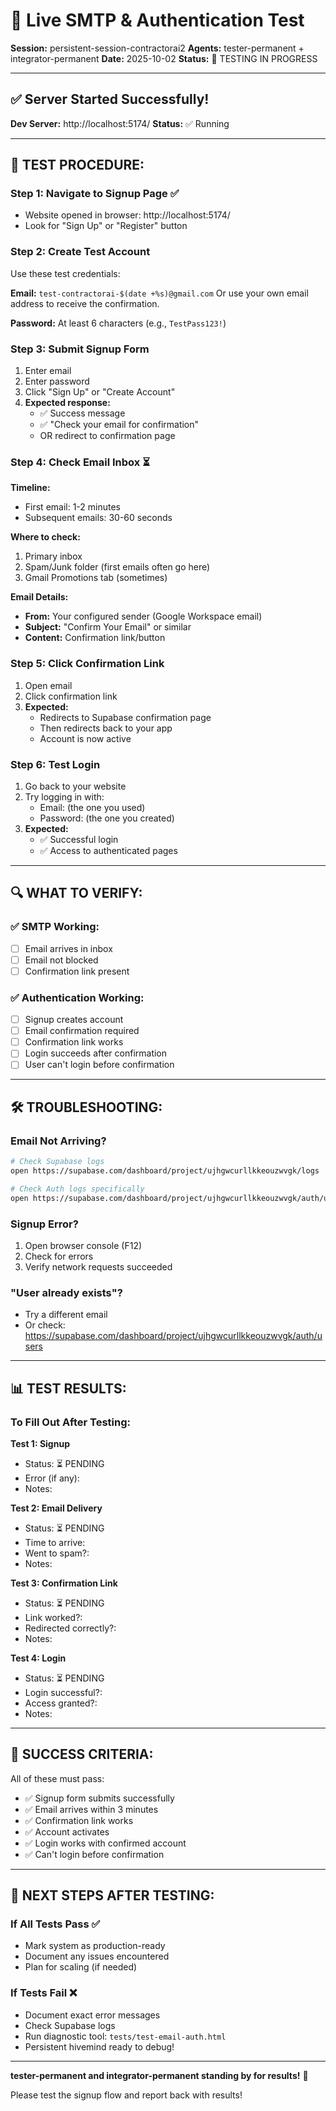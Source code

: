 # 🧪 Live SMTP & Authentication Test

**Session:** persistent-session-contractorai2
**Agents:** tester-permanent + integrator-permanent
**Date:** 2025-10-02
**Status:** 🔴 TESTING IN PROGRESS

---

## ✅ Server Started Successfully!

**Dev Server:** http://localhost:5174/
**Status:** ✅ Running

---

## 🎯 TEST PROCEDURE:

### Step 1: Navigate to Signup Page ✅
- Website opened in browser: http://localhost:5174/
- Look for "Sign Up" or "Register" button

### Step 2: Create Test Account
Use these test credentials:

**Email:** `test-contractorai-$(date +%s)@gmail.com`
Or use your own email address to receive the confirmation.

**Password:** At least 6 characters (e.g., `TestPass123!`)

### Step 3: Submit Signup Form
1. Enter email
2. Enter password
3. Click "Sign Up" or "Create Account"
4. **Expected response:**
   - ✅ Success message
   - ✅ "Check your email for confirmation"
   - OR redirect to confirmation page

### Step 4: Check Email Inbox ⏳
**Timeline:**
- First email: 1-2 minutes
- Subsequent emails: 30-60 seconds

**Where to check:**
1. Primary inbox
2. Spam/Junk folder (first emails often go here)
3. Gmail Promotions tab (sometimes)

**Email Details:**
- **From:** Your configured sender (Google Workspace email)
- **Subject:** "Confirm Your Email" or similar
- **Content:** Confirmation link/button

### Step 5: Click Confirmation Link
1. Open email
2. Click confirmation link
3. **Expected:**
   - Redirects to Supabase confirmation page
   - Then redirects back to your app
   - Account is now active

### Step 6: Test Login
1. Go back to your website
2. Try logging in with:
   - Email: (the one you used)
   - Password: (the one you created)
3. **Expected:**
   - ✅ Successful login
   - ✅ Access to authenticated pages

---

## 🔍 WHAT TO VERIFY:

### ✅ SMTP Working:
- [ ] Email arrives in inbox
- [ ] Email not blocked
- [ ] Confirmation link present

### ✅ Authentication Working:
- [ ] Signup creates account
- [ ] Email confirmation required
- [ ] Confirmation link works
- [ ] Login succeeds after confirmation
- [ ] User can't login before confirmation

---

## 🛠️ TROUBLESHOOTING:

### Email Not Arriving?
```bash
# Check Supabase logs
open https://supabase.com/dashboard/project/ujhgwcurllkkeouzwvgk/logs

# Check Auth logs specifically
open https://supabase.com/dashboard/project/ujhgwcurllkkeouzwvgk/auth/users
```

### Signup Error?
1. Open browser console (F12)
2. Check for errors
3. Verify network requests succeeded

### "User already exists"?
- Try a different email
- Or check: https://supabase.com/dashboard/project/ujhgwcurllkkeouzwvgk/auth/users

---

## 📊 TEST RESULTS:

### To Fill Out After Testing:

**Test 1: Signup**
- Status: ⏳ PENDING
- Error (if any):
- Notes:

**Test 2: Email Delivery**
- Status: ⏳ PENDING
- Time to arrive:
- Went to spam?:
- Notes:

**Test 3: Confirmation Link**
- Status: ⏳ PENDING
- Link worked?:
- Redirected correctly?:
- Notes:

**Test 4: Login**
- Status: ⏳ PENDING
- Login successful?:
- Access granted?:
- Notes:

---

## 🎯 SUCCESS CRITERIA:

All of these must pass:
- ✅ Signup form submits successfully
- ✅ Email arrives within 3 minutes
- ✅ Confirmation link works
- ✅ Account activates
- ✅ Login works with confirmed account
- ✅ Can't login before confirmation

---

## 📝 NEXT STEPS AFTER TESTING:

### If All Tests Pass ✅
- Mark system as production-ready
- Document any issues encountered
- Plan for scaling (if needed)

### If Tests Fail ❌
- Document exact error messages
- Check Supabase logs
- Run diagnostic tool: `tests/test-email-auth.html`
- Persistent hivemind ready to debug!

---

**tester-permanent and integrator-permanent standing by for results!** 🧪

Please test the signup flow and report back with results!
